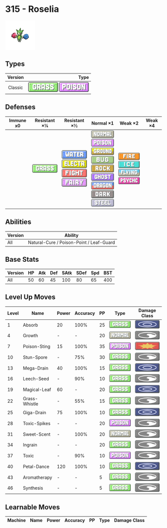 # 315 - Roselia

![roselia](../img/pokemon/315.png)

## Types

| Version | Type                                                                |
| :-----: | ------------------------------------------------------------------: |
| Classic | ![grass](../img/types/grass.png) ![poison](../img/types/poison.png) |

## Defenses

| Immune x0 | Resistant ×¼                     | Resistant ×½                                                                                                                                                | Normal ×1                                                                                                                                                                                                                                                                                                                                | Weak ×2                                                                                                                                         | Weak ×4 |
| --------- | -------------------------------- | ----------------------------------------------------------------------------------------------------------------------------------------------------------- | ---------------------------------------------------------------------------------------------------------------------------------------------------------------------------------------------------------------------------------------------------------------------------------------------------------------------------------------- | ----------------------------------------------------------------------------------------------------------------------------------------------- | ------- |
|           | ![grass](../img/types/grass.png) | ![water](../img/types/water.png)<br/>![electric](../img/types/electric.png)<br/>![fighting](../img/types/fighting.png)<br/>![fairy](../img/types/fairy.png) | ![normal](../img/types/normal.png)<br/>![poison](../img/types/poison.png)<br/>![ground](../img/types/ground.png)<br/>![bug](../img/types/bug.png)<br/>![rock](../img/types/rock.png)<br/>![ghost](../img/types/ghost.png)<br/>![dragon](../img/types/dragon.png)<br/>![dark](../img/types/dark.png)<br/>![steel](../img/types/steel.png) | ![fire](../img/types/fire.png)<br/>![ice](../img/types/ice.png)<br/>![flying](../img/types/flying.png)<br/>![psychic](../img/types/psychic.png) |         |

## Abilities

| Version | Ability                                  |
| ------- | ---------------------------------------- |
| All     | Natural-Cure / Poison-Point / Leaf-Guard |

## Base Stats

| Version | HP | Atk | Def | SAtk | SDef | Spd | BST |
| ------- | -- | --- | --- | ---- | ---- | --- | --- |
| All     | 50 | 60  | 45  | 100  | 80   | 65  | 400 |

## Level Up Moves

| Level | Name          | Power | Accuracy | PP | Type                               | Damage Class                           |
| ----- | ------------- | ----- | -------- | -- | ---------------------------------- | -------------------------------------- |
| 1     | Absorb        | 20    | 100%     | 25 | ![grass](../img/types/grass.png)   | ![special](../img/types/special.png)   |
| 4     | Growth        | -     | -        | 20 | ![normal](../img/types/normal.png) | ![status](../img/types/status.png)     |
| 7     | Poison-Sting  | 15    | 100%     | 35 | ![poison](../img/types/poison.png) | ![physical](../img/types/physical.png) |
| 10    | Stun-Spore    | -     | 75%      | 30 | ![grass](../img/types/grass.png)   | ![status](../img/types/status.png)     |
| 13    | Mega-Drain    | 40    | 100%     | 15 | ![grass](../img/types/grass.png)   | ![special](../img/types/special.png)   |
| 16    | Leech-Seed    | -     | 90%      | 10 | ![grass](../img/types/grass.png)   | ![status](../img/types/status.png)     |
| 19    | Magical-Leaf  | 60    | -        | 20 | ![grass](../img/types/grass.png)   | ![special](../img/types/special.png)   |
| 22    | Grass-Whistle | -     | 55%      | 15 | ![grass](../img/types/grass.png)   | ![status](../img/types/status.png)     |
| 25    | Giga-Drain    | 75    | 100%     | 10 | ![grass](../img/types/grass.png)   | ![special](../img/types/special.png)   |
| 28    | Toxic-Spikes  | -     | -        | 20 | ![poison](../img/types/poison.png) | ![status](../img/types/status.png)     |
| 31    | Sweet-Scent   | -     | 100%     | 20 | ![normal](../img/types/normal.png) | ![status](../img/types/status.png)     |
| 34    | Ingrain       | -     | -        | 20 | ![grass](../img/types/grass.png)   | ![status](../img/types/status.png)     |
| 37    | Toxic         | -     | 90%      | 10 | ![poison](../img/types/poison.png) | ![status](../img/types/status.png)     |
| 40    | Petal-Dance   | 120   | 100%     | 10 | ![grass](../img/types/grass.png)   | ![special](../img/types/special.png)   |
| 43    | Aromatherapy  | -     | -        | 5  | ![grass](../img/types/grass.png)   | ![status](../img/types/status.png)     |
| 46    | Synthesis     | -     | -        | 5  | ![grass](../img/types/grass.png)   | ![status](../img/types/status.png)     |

## Learnable Moves

| Machine | Name | Power | Accuracy | PP | Type | Damage Class |
| ------- | ---- | ----- | -------- | -- | ---- | ------------ |